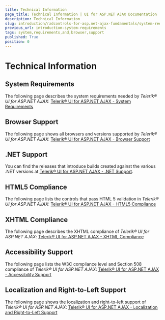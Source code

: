 ```yaml
---
title: Technical Information
page_title: Technical Information | UI for ASP.NET AJAX Documentation
description: Technical Information
slug: introduction/radcontrols-for-asp.net-ajax-fundamentals/system-requirements-and-browser-support
previous_url: introduction-system-requirements
tags: system,requirements,and,browser,support
published: True
position: 0
---
```


# Technical Information

## System Requirements

The following page describes the system requirements needed by *Telerik® UI for ASP.NET AJAX*: [Telerik® UI for ASP.NET AJAX - System Requirements](https://www.telerik.com/products/aspnet-ajax/getting-started/tech-sheets/system-requirements.aspx)

## Browser Support

The following page shows all browsers and versions supported by *Telerik® UI for ASP.NET AJAX*: [Telerik® UI for ASP.NET AJAX - Browser Support](https://www.telerik.com/products/aspnet-ajax/getting-started/tech-sheets/browser-support.aspx)

## .NET Support

You can find the releases that introduce builds created against the various .NET versions at [Telerik® UI for ASP.NET AJAX - .NET Support](https://www.telerik.com/aspnet-ajax/tech-sheets/net-support).

## HTML5 Compliance

The following page lists the controls that pass HTML 5 validation in *Telerik® UI for ASP.NET AJAX*: [Telerik® UI for ASP.NET AJAX - HTML5 Compliance](https://www.telerik.com/aspnet-ajax/tech-sheets/html5-compliance)

## XHTML Compliance

The following page describes the XHTML compliance of *Telerik® UI for ASP.NET AJAX*: [Telerik® UI for ASP.NET AJAX - XHTML Compliance](https://www.telerik.com/aspnet-ajax/tech-sheets/xhtml-compliance)

## Accessibility Support

The following page lists the W3C compliance level and Section 508 compliance of *Telerik® UI for ASP.NET AJAX*: [Telerik® UI for ASP.NET AJAX - Accessibility Support](https://www.telerik.com/aspnet-ajax/tech-sheets/accessibility-support)

## Localization and Right-to-Left Support

The following page shows the localization and right-to-left support of *Telerik® UI for ASP.NET AJAX*: [Telerik® UI for ASP.NET AJAX - Localization and Right-to-Left Support](https://www.telerik.com/aspnet-ajax/tech-sheets/localization-and-right-to-left-support)
